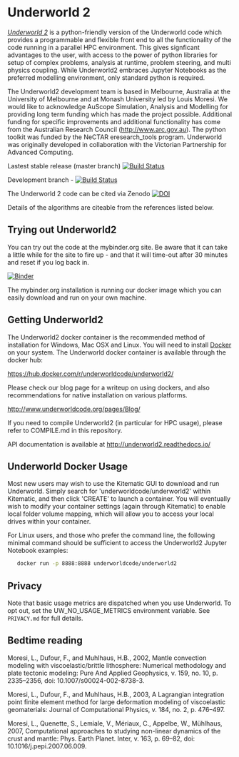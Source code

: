 Underworld 2
============

[_Underworld 2_](http://www.underworldcode.org) is a python-friendly version of the Underworld code which provides a programmable and flexible front end to all the functionality of the code running in a parallel HPC environment. This gives signficant advantages to the user, with access to the power of python libraries for setup of complex problems, analysis at runtime, problem steering, and multi physics coupling. While Underworld2 embraces Jupyter Notebooks as the preferred modelling environment, only standard python is required.

The Underworld2 development team is based in Melbourne, Australia at the University of Melbourne and at Monash University led by Louis Moresi. We would like to acknowledge AuScope Simulation, Analysis and Modelling for providing long term funding which has made the project possible. Additional funding for specific improvements and additional functionality has come from the Australian Research Council (http://www.arc.gov.au). The python toolkit was funded by the NeCTAR eresearch_tools program. Underworld was originally developed in collaboration with the Victorian Partnership for Advanced Computing.

Lastest stable release (master branch) [![Build Status](http://130.56.252.251:32779/buildStatus/icon?job=master)](http://130.56.252.251:32779/job/master/)

Development branch - [![Build Status](http://130.56.252.251:32779/buildStatus/icon?job=uw-dev)](http://130.56.252.251:32779/job/uw-dev/)

The Underworld 2 code can be cited via Zenodo [![DOI](https://zenodo.org/badge/DOI/10.5281/zenodo.1436040.svg)](https://doi.org/10.5281/zenodo.1436040)

Details of the algorithms are citeable from the references listed below. 

Trying out Underworld2
----------------------

You can try out the code at the mybinder.org site. Be aware that it can take a little while for the site to fire up - and that it will time-out after 30 minutes and reset if you log back in. 

[![Binder](https://mybinder.org/badge.svg)](https://mybinder.org/v2/gh/underworldcode/underworld2-documentation/master)

The mybinder.org installation is running our docker image which you can easily download and run on your own machine. 

Getting Underworld2
-------------------
The Underworld2 docker container is the recommended method of installation for Windows, Mac OSX and Linux. You will need to install [Docker](https://www.docker.com) on your system. The Underworld docker container is available through the docker hub:

https://hub.docker.com/r/underworldcode/underworld2/

Please check our blog page for a writeup on using dockers, and also recommendations for native installation on various platforms. 

http://www.underworldcode.org/pages/Blog/

If you need to compile Underworld2 (in particular for HPC usage), please refer to COMPILE.md in this repository.

API documentation is available at http://underworld2.readthedocs.io/


Underworld Docker Usage
----------------------

Most new users may wish to use the Kitematic GUI to download and run Underworld. Simply search for 'underworldcode/underworld2' within Kitematic, and then click 'CREATE' to launch a container. You will eventually wish to modify your container settings (again through Kitematic) to enable local folder volume mapping, which will allow you to access your local drives within your container. 

For Linux users, and those who prefer the command line, the following minimal command should be sufficient to access the Underworld2 Jupyter Notebook examples: 

```bash
   docker run -p 8888:8888 underworldcode/underworld2
```


Privacy
-------
Note that basic usage metrics are dispatched when you use Underworld. To opt out, set the UW_NO_USAGE_METRICS environment variable. See `PRIVACY.md` for full details.                                   

Bedtime reading
---------------

Moresi, L., Dufour, F., and Muhlhaus, H.B., 2002, Mantle convection modeling with viscoelastic/brittle lithosphere: Numerical methodology and plate tectonic modeling: Pure And Applied Geophysics, v. 159, no. 10, p. 2335–2356, doi: 10.1007/s00024-002-8738-3.

Moresi, L., Dufour, F., and Muhlhaus, H.B., 2003, A Lagrangian integration point finite element method for large deformation modeling of viscoelastic geomaterials: Journal of Computational Physics, v. 184, no. 2, p. 476–497.

Moresi, L., Quenette, S., Lemiale, V., Mériaux, C., Appelbe, W., Mühlhaus, 2007, Computational approaches to studying non-linear dynamics of the crust and mantle: Phys. Earth Planet. Inter, v. 163, p. 69–82, doi: 10.1016/j.pepi.2007.06.009.

